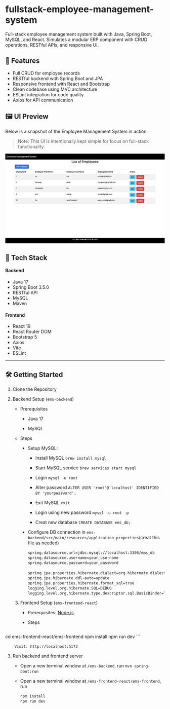 # fullstack-employee-management-system
Full-stack employee management system built with Java, Spring Boot, MySQL, and React. Simulates a modular ERP component with CRUD operations, RESTful APIs, and responsive UI.

## 🌟 Features

- Full CRUD for employee records
- RESTful backend with Spring Boot and JPA
- Responsive frontend with React and Bootstrap
- Clean codebase using MVC architecture
- ESLint integration for code quality
- Axios for API communication

## 🖼️ UI Preview

Below is a snapshot of the Employee Management System in action:

> Note: This UI is intentionally kept simple for focus on full-stack functionality.

![EMS List View](./screenshots/employee-list.png)



## 🚀 Tech Stack

#### Backend
- Java 17
- Spring Boot 3.5.0
- RESTful API
- MySQL
- Maven

#### Frontend
- React 19
- React Router DOM
- Bootstrap 5
- Axios
- Vite
- ESLint

---

## 🛠️ Getting Started

1. Clone the Repository

2. Backend Setup (`ems-backend`)

   - Prerequisites

     - Java 17

     - MySQL

   - Steps

     - Setup MySQL: 

       - Install MySQL `brew install mysql`

       - Start MySQL service `brew services start mysql`

       - Login `mysql -u root`
     
       - Alter password `ALTER USER 'root'@'localhost' IDENTIFIED BY 'yourpassword';`
     
       - Exit MySQL `exit`
     
       - Login using new password `mysql -u root -p`
     
       - Creat new database `CREATE DATABASE ems_db;`
     
     - Configure DB connection in `ems-backend/src/main/resources/application.properties`(creat this file as needed)
     
       ```
       spring.datasource.url=jdbc:mysql://localhost:3306/ems_db
       spring.datasource.username=your_username
       spring.datasource.password=your_password
       
       spring.jpa.properties.hibernate.dialect=org.hibernate.dialect.MySQLDialect
       spring.jpa.hibernate.ddl-auto=update
       spring.jpa.properties.hibernate.format_sql=true
       logging.level.org.hibernate.SQL=DEBUG
       logging.level.org.hibernate.type.descriptor.sql.BasicBinder=TRACE
       ```


   3. Frontend Setup (`ems-frontend-react`)

      - Prerequisites: [Node.js](https://nodejs.org/en)

      - Steps

        ```
  cd ems-frontend-react/ems-frontend
        npm install
        npm run dev
        ```
      
        Visit: http://localhost:5173

3. Run backend and frontend server

   - Open a new terminal window at `/ems-backend`, run `mvn spring-boot:run`

   - Open a new terminal window at `/ems-frontend-react/ems-frontend`, run

     ```
     npm install
     npm run dev
     ```

